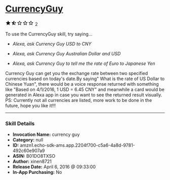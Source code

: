 # [CurrencyGuy](http://alexa.amazon.com/#skills/amzn1.echo-sdk-ams.app.2204f700-c5a6-4a8d-9781-492c60e907a9)
![1.5 stars](../../images/ic_star_black_18dp_1x.png)![1.5 stars](../../images/ic_star_half_black_18dp_1x.png)![1.5 stars](../../images/ic_star_border_black_18dp_1x.png)![1.5 stars](../../images/ic_star_border_black_18dp_1x.png)![1.5 stars](../../images/ic_star_border_black_18dp_1x.png) 2

To use the CurrencyGuy skill, try saying...

* *Alexa, ask Currency Guy USD to CNY*

* *Alexa, ask Currency Guy Australian Dollar and USD*

* *Alexa, ask Currency Guy to tell me the rate of Euro to Japanese Yen*

Currency Guy can get you the exchange rate between two specified currencies based on today's date.By saying" What is the rate of US Dollar to Chinese Yuan", there would be a voice response returned with something like "Based on 4/1/2016, 1 USD = 6.45 CNY" and meanwhile a card would be generated in Alexa app in case you want to see the returned result visually.
PS: Currently not all currencies are listed, more work to be done in the future, hope you like it!!!

***

### Skill Details

* **Invocation Name:** currency guy
* **Category:** null
* **ID:** amzn1.echo-sdk-ams.app.2204f700-c5a6-4a8d-9781-492c60e907a9
* **ASIN:** B01DO8TXSO
* **Author:** xinen8721
* **Release Date:** April 6, 2016 @ 09:33:00
* **In-App Purchasing:** No
